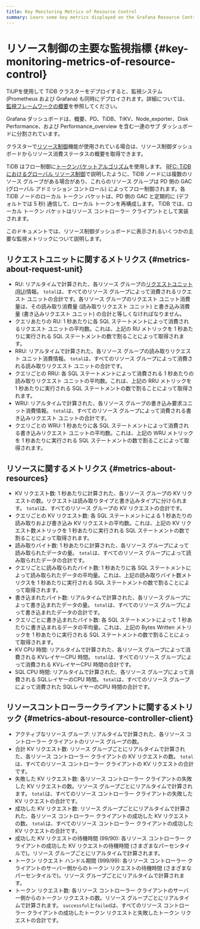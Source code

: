 ```yaml
---
title: Key Monitoring Metrics of Resource Control
summary: Learn some key metrics displayed on the Grafana Resource Control dashboard.
---
```


# リソース制御の主要な監視指標 {#key-monitoring-metrics-of-resource-control}

TiUPを使用して TiDB クラスターをデプロイすると、監視システム (Prometheus および Grafana) も同時にデプロイされます。詳細については、 [監視フレームワークの概要](/tidb-monitoring-framework.md)を参照してください。

Grafana ダッシュボードは、概要、PD、TiDB、TiKV、Node_exporter、Disk Performance、および Performance_overview を含む一連のサブ ダッシュボードに分割されています。

クラスターで[リソース制御](/tidb-resource-control.md)機能が使用されている場合は、リソース制御ダッシュボードからリソース消費ステータスの概要を取得できます。

TiDB はフロー制御に[トークンバケットアルゴリズム](https://en.wikipedia.org/wiki/Token_bucket)を使用します。 [RFC: TiDB におけるグローバル リソース制御](https://github.com/pingcap/tidb/blob/master/docs/design/2022-11-25-global-resource-control.md#distributed-token-buckets)で説明したように、TiDB ノードには複数のリソース グループがある場合があり、これらのリソース グループは PD 側の GAC (グローバル アドミッション コントロール) によってフロー制御されます。各 TiDB ノードのローカル トークン バケットは、PD 側の GAC と定期的に (デフォルトでは 5 秒) 通信して、ローカル トークンを再構成します。 TiDB では、ローカル トークン バケットはリソース コントローラー クライアントとして実装されます。

このドキュメントでは、リソース制御ダッシュボードに表示されるいくつかの主要な監視メトリックについて説明します。

## リクエストユニットに関するメトリクス {#metrics-about-request-unit}

-   RU: リアルタイムで計算された、各リソース グループの[リクエストユニット (RU)](/tidb-resource-control.md#what-is-request-unit-ru)情報。 `total`は、すべてのリソース グループによって消費されるリクエスト ユニットの合計です。各リソース グループのリクエスト ユニット消費量は、その読み取り消費量 (読み取りリクエスト ユニット) と書き込み消費量 (書き込みリクエスト ユニット) の合計と等しくなければなりません。
-   クエリあたりの RU: 1 秒あたりに各 SQL ステートメントによって消費されるリクエスト ユニットの平均数。これは、上記の RU メトリックを 1 秒あたりに実行される SQL ステートメントの数で割ることによって取得されます。
-   RRU: リアルタイムで計算された、各リソース グループの読み取りリクエスト ユニット消費情報。 `total`は、すべてのリソース グループによって消費される読み取りリクエスト ユニットの合計です。
-   クエリごとの RRU: 各 SQL ステートメントによって消費される 1 秒あたりの読み取りリクエスト ユニットの平均数。これは、上記の RRU メトリックを 1 秒あたりに実行される SQL ステートメントの数で割ることによって取得されます。
-   WRU: リアルタイムで計算された、各リソース グループの書き込み要求ユニット消費情報。 `total`は、すべてのリソース グループによって消費される書き込みリクエスト ユニットの合計です。
-   クエリごとの WRU: 1 秒あたりに各 SQL ステートメントによって消費される書き込みリクエスト ユニットの平均数。これは、上記の WRU メトリックを 1 秒あたりに実行される SQL ステートメントの数で割ることによって取得されます。

## リソースに関するメトリクス {#metrics-about-resources}

-   KV リクエスト数: 1 秒あたりに計算された、各リソース グループの KV リクエストの数。リクエストは読み取りタイプと書き込みタイプに分けられます。 `total`は、すべてのリソース グループの KV リクエストの合計です。
-   クエリごとの KV リクエスト数: 各 SQL ステートメントによる 1 秒あたりの読み取りおよび書き込み KV リクエストの平均数。これは、上記の KV リクエスト数メトリックを 1 秒あたりに実行される SQL ステートメントの数で割ることによって取得されます。
-   読み取りバイト数: 1 秒あたりに計算された、各リソース グループによって読み取られたデータの量。 `total`は、すべてのリソース グループによって読み取られたデータの合計です。
-   クエリごとに読み取られたバイト数: 1 秒あたりに各 SQL ステートメントによって読み取られたデータの平均量。これは、上記の読み取りバイト数メトリクスを 1 秒あたりに実行される SQL ステートメントの数で割ることによって取得されます。
-   書き込まれたバイト数: リアルタイムで計算された、各リソース グループによって書き込まれたデータの量。 `total`は、すべてのリソース グループによって書き込まれたデータの合計です。
-   クエリごとに書き込まれたバイト数: 各 SQL ステートメントによって 1 秒あたりに書き込まれるデータの平均量。これは、上記の Bytes Written メトリックを 1 秒あたりに実行される SQL ステートメントの数で割ることによって取得されます。
-   KV CPU 時間: リアルタイムで計算された、各リソース グループによって消費される KVレイヤーCPU 時間。 `total`は、すべてのリソース グループによって消費される KVレイヤーCPU 時間の合計です。
-   SQL CPU 時間: リアルタイムで計算された、各リソース グループによって消費される SQLレイヤーのCPU 時間。 `total`は、すべてのリソース グループによって消費された SQLレイヤーのCPU 時間の合計です。

## リソースコントローラークライアントに関するメトリック {#metrics-about-resource-controller-client}

-   アクティブなリソース グループ: リアルタイムで計算された、各リソース コントローラー クライアントのリソース グループの数。
-   合計 KV リクエスト数: リソース グループごとにリアルタイムで計算された、各リソース コントローラー クライアントの KV リクエストの数。 `total`は、すべてのリソース コントローラー クライアントの KV リクエストの合計です。
-   失敗した KV リクエスト数: 各リソース コントローラー クライアントの失敗した KV リクエストの数。リソース グループごとにリアルタイムで計算されます。 `total`は、すべてのリソース コントローラー クライアントの失敗した KV リクエストの合計です。
-   成功した KV リクエスト数: リソース グループごとにリアルタイムで計算された、各リソース コントローラー クライアントの成功した KV リクエストの数。 `total`は、すべてのリソース コントローラー クライアントの成功した KV リクエストの合計です。
-   成功した KV リクエストの待機時間 (99/90): 各リソース コントローラー クライアントの成功した KV リクエストの待機時間 (さまざまなパーセンタイルで)。リソース グループごとにリアルタイムで計算されます。
-   トークン リクエスト ハンドル期間 (999/99): 各リソース コントローラー クライアントのサーバー側からのトークン リクエストの待機時間 (さまざまなパーセンタイルで)。リソース グループごとにリアルタイムで計算されます。
-   トークン リクエスト数: 各リソース コントローラー クライアントのサーバー側からのトークン リクエストの数。リソース グループごとにリアルタイムで計算されます。 `successful`と`failed`は、すべてのリソース コントローラー クライアントの成功したトークン リクエストと失敗したトークン リクエストの合計です。
